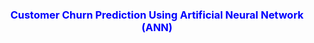 <h3 style='color:blue' align='center'>Customer Churn Prediction Using Artificial Neural Network (ANN)</h3>

